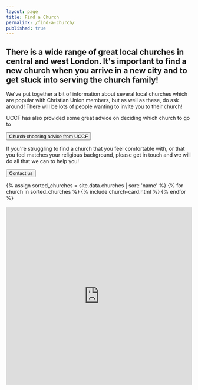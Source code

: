 ```yaml
---
layout: page
title: Find a Church
permalink: /find-a-church/
published: true
---
```


## There is a wide range of great local churches in central and west London. It's important to find a new church when you arrive in a new city and to get stuck into serving the church family!

We've put together a bit of information about several local churches which are popular with Christian Union members, but as well as these, do ask around! There will be lots of people wanting to invite you to their church!

UCCF has also provided some great advice on deciding which church to go to

[<button>Church-choosing advice from UCCF</button>](http://www.uccf.org.uk/news/the-big-church-search.htm)

If you're struggling to find a church that you feel comfortable with, or that you feel matches your religious background, please get in touch and we will do all that we can to help you!

[<button>Contact us</button>](/contact)

<div class="church-list">
{% assign sorted_churches = site.data.churches | sort: 'name' %}
  {% for church in sorted_churches %}
    {% include church-card.html %}
  {% endfor %}
</div>

<br>

<iframe src="https://www.google.com/maps/d/embed?mid=1bodKtcVRqPuYxAmyiONeGq5HqPA" width="100%" height="480px" frameborder="0" widget="false"></iframe>
